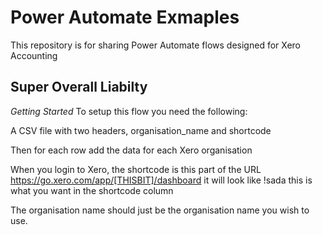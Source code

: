 # Power Automate Exmaples #

This repository is for sharing Power Automate flows designed for Xero Accounting

## Super Overall Liabilty ##

*Getting Started*
To setup this flow you need the following:

A CSV file with two headers, organisation_name and shortcode

Then for each row add the data for each Xero organisation

When you login to Xero, the shortcode is this part of the URL https://go.xero.com/app/[THISBIT]/dashboard it will look like !sada this is what you want in the shortcode column

The organisation name should just be the organisation name you wish to use. 

